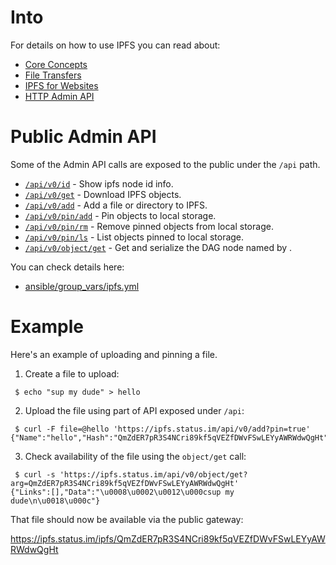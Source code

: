 # Into

For details on how to use IPFS you can read about:

* [Core Concepts](https://docs.ipfs.io/guides/concepts/)
* [File Transfers](https://github.com/ipfs/go-ipfs/blob/master/docs/file-transfer.md)
* [IPFS for Websites](https://docs.ipfs.io/guides/examples/websites/)
* [HTTP Admin API](https://docs.ipfs.io/reference/api/http/)

# Public Admin API

Some of the Admin API calls are exposed to the public under the `/api` path.

* [`/api/v0/id`](https://docs.ipfs.io/reference/api/http/#api-v0-id) - Show ipfs node id info.
* [`/api/v0/get`](https://docs.ipfs.io/reference/api/http/#api-v0-get) - Download IPFS objects.
* [`/api/v0/add`](https://docs.ipfs.io/reference/api/http/#api-v0-add) - Add a file or directory to IPFS.
* [`/api/v0/pin/add`](https://docs.ipfs.io/reference/api/http/#api-v0-pin-add) - Pin objects to local storage.
* [`/api/v0/pin/rm`](https://docs.ipfs.io/reference/api/http/#api-v0-pin-rm) - Remove pinned objects from local storage.
* [`/api/v0/pin/ls`](https://docs.ipfs.io/reference/api/http/#api-v0-pin-ls) - List objects pinned to local storage.
* [`/api/v0/object/get`](https://docs.ipfs.io/reference/api/http/#api-v0-object-get) - Get and serialize the DAG node named by .

You can check details here:

* [ansible/group_vars/ipfs.yml](ansible/group_vars/ipfs.yml)

# Example

Here's an example of uploading and pinning a file.

1. Create a file to upload:
  ```
   $ echo "sup my dude" > hello
  ```

2. Upload the file using part of API exposed under `/api`:
  ```
   $ curl -F file=@hello 'https://ipfs.status.im/api/v0/add?pin=true'                                     
  {"Name":"hello","Hash":"QmZdER7pR3S4NCri89kf5qVEZfDWvFSwLEYyAWRWdwQgHt","Size":"20"}
  ```

3. Check availability of the file using the `object/get` call:
  ```
   $ curl -s 'https://ipfs.status.im/api/v0/object/get?arg=QmZdER7pR3S4NCri89kf5qVEZfDWvFSwLEYyAWRWdwQgHt'
  {"Links":[],"Data":"\u0008\u0002\u0012\u000csup my dude\n\u0018\u000c"} 
  ```

That file should now be available via the public gateway:

https://ipfs.status.im/ipfs/QmZdER7pR3S4NCri89kf5qVEZfDWvFSwLEYyAWRWdwQgHt
